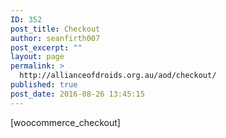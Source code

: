 ```yaml
---
ID: 352
post_title: Checkout
author: seanfirth007
post_excerpt: ""
layout: page
permalink: >
  http://allianceofdroids.org.au/aod/checkout/
published: true
post_date: 2016-08-26 13:45:15
---
```

[woocommerce_checkout]